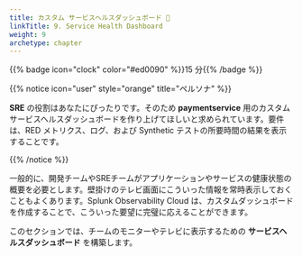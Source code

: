 ```yaml
---
title: カスタム サービスヘルスダッシュボード 🏥 
linkTitle: 9. Service Health Dashboard
weight: 9
archetype: chapter
---
```


{{% badge icon="clock" color="#ed0090" %}}15 分{{% /badge %}}

{{% notice icon="user" style="orange" title="ペルソナ" %}}

**SRE** の役割はあなたにぴったりです。そのため **paymentservice** 用のカスタムサービスヘルスダッシュボードを作り上げてほしいと求められています。要件は、RED メトリクス、ログ、および Synthetic テストの所要時間の結果を表示することです。

{{% /notice %}}

一般的に、開発チームやSREチームがアプリケーションやサービスの健康状態の概要を必要とします。壁掛けのテレビ画面にこういった情報を常時表示しておくこともよくあります。Splunk Observability Cloud は、カスタムダッシュボードを作成することで、こういった要望に完璧に応えることができます。

このセクションでは、チームのモニターやテレビに表示するための **サービスヘルスダッシュボード** を構築します。
